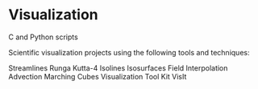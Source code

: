 # Visualization
C and Python scripts

Scientific visualization projects using the following tools and techniques:

Streamlines
Runga Kutta-4 
Isolines
Isosurfaces
Field Interpolation
Advection
Marching Cubes
Visualization Tool Kit
VisIt
